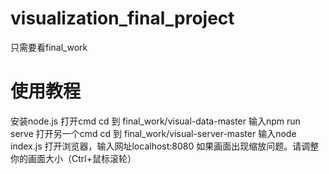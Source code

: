 ﻿# visualization_final_project
只需要看final_work
# 使用教程
安装node.js
打开cmd
cd 到 final_work/visual-data-master
输入npm run serve
打开另一个cmd
cd 到 final_work/visual-server-master
输入node index.js
打开浏览器，输入网址localhost:8080
如果画面出现缩放问题。请调整你的画面大小（Ctrl+鼠标滚轮）
